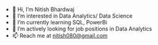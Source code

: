 - 👋 Hi, I’m Nitish Bhardwaj
- 👀 I’m interested in Data Analytics/ Data Science
- 🌱 I’m currently learning SQL, PowerBi
- 💞️ I’m actively looking for job positions in Data Analytics 
- 📫 Reach me at nitish080@gmail.com

<!---
nitish080/nitish080 is a ✨ special ✨ repository because its `README.md` (this file) appears on your GitHub profile.
You can click the Preview link to take a look at your changes.
--->
